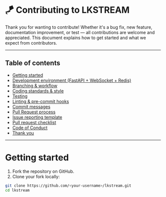 # 🪁 Contributing to LKSTREAM

Thank you for wanting to contribute! Whether it's a bug fix, new feature, documentation improvement, or test — all contributions are welcome and appreciated. This document explains how to get started and what we expect from contributors.

---

## Table of contents

- [Getting started](#getting-started)
- [Development environment (FastAPI + WebSocket + Redis)](#development-environment-fastapi--websocket--redis)
- [Branching & workflow](#branching--workflow)
- [Coding standards & style](#coding-standards--style)
- [Testing](#testing)
- [Linting & pre-commit hooks](#linting--pre-commit-hooks)
- [Commit messages](#commit-messages)
- [Pull Request process](#pull-request-process)
- [Issue reporting template](#issue-reporting-template)
- [Pull request checklist](#pull-request-checklist)
- [Code of Conduct](#code-of-conduct)
- [Thank you](#thank-you)

---

# Getting started

1. Fork the repository on GitHub.  
2. Clone your fork locally:
```bash
git clone https://github.com/<your-username>/lkstream.git
cd lkstream
